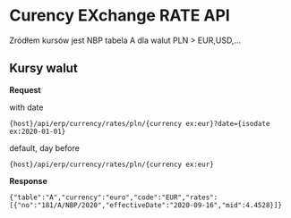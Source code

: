 # Curency EXchange RATE API

Zródłem kursów jest NBP tabela A dla walut PLN > EUR,USD,...

##  Kursy walut

**Request**

with date

```
{host}/api/erp/currency/rates/pln/{currency ex:eur}?date={isodate ex:2020-01-01}
```

default, day before

```
{host}/api/erp/currency/rates/pln/{currency ex:eur}
```



**Response**

```
{"table":"A","currency":"euro","code":"EUR","rates":[{"no":"181/A/NBP/2020","effectiveDate":"2020-09-16","mid":4.4528}]}
```

